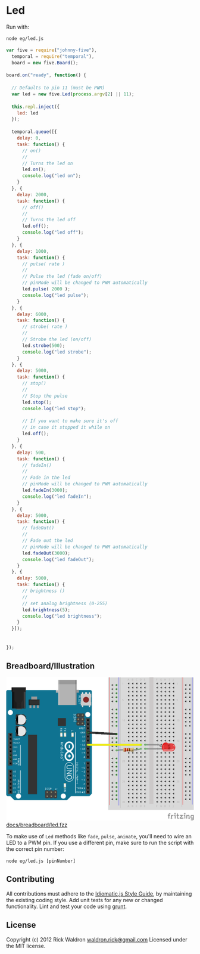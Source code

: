 # Led

Run with:
```bash
node eg/led.js
```


```javascript
var five = require("johnny-five"),
  temporal = require("temporal"),
  board = new five.Board();

board.on("ready", function() {

  // Defaults to pin 11 (must be PWM)
  var led = new five.Led(process.argv[2] || 11);

  this.repl.inject({
    led: led
  });

  temporal.queue([{
    delay: 0,
    task: function() {
      // on()
      //
      // Turns the led on
      led.on();
      console.log("led on");
    }
  }, {
    delay: 2000,
    task: function() {
      // off()
      //
      // Turns the led off
      led.off();
      console.log("led off");
    }
  }, {
    delay: 1000,
    task: function() {
      // pulse( rate )
      //
      // Pulse the led (fade on/off)
      // pinMode will be changed to PWM automatically
      led.pulse( 2000 );
      console.log("led pulse");
    }
  }, {
    delay: 6000,
    task: function() {
      // strobe( rate )
      //
      // Strobe the led (on/off)
      led.strobe(500);
      console.log("led strobe");
    }
  }, {
    delay: 5000,
    task: function() {
      // stop()
      //
      // Stop the pulse
      led.stop();
      console.log("led stop");

      // If you want to make sure it's off
      // in case it stopped it while on
      led.off();
    }
  }, {
    delay: 500,
    task: function() {
      // fadeIn()
      //
      // Fade in the led
      // pinMode will be changed to PWM automatically
      led.fadeIn(3000);
      console.log("led fadeIn");
    }
  }, {
    delay: 5000,
    task: function() {
      // fadeOut()
      //
      // Fade out the led
      // pinMode will be changed to PWM automatically
      led.fadeOut(3000);
      console.log("led fadeOut");
    }
  }, {
    delay: 5000,
    task: function() {
      // brightness ()
      //
      // set analog brightness (0-255)
      led.brightness(5);
      console.log("led brightness");
    }
  }]);


});


```


## Breadboard/Illustration


![docs/breadboard/led.png](breadboard/led.png)
[docs/breadboard/led.fzz](breadboard/led.fzz)



To make use of `Led` methods like `fade`, `pulse`, `animate`,
you'll need to wire an LED to a PWM pin.
If you use a different pin, make sure to run the script with the correct pin number:

`node eg/led.js [pinNumber]`





## Contributing
All contributions must adhere to the [Idiomatic.js Style Guide](https://github.com/rwldrn/idiomatic.js),
by maintaining the existing coding style. Add unit tests for any new or changed functionality. Lint and test your code using [grunt](https://github.com/cowboy/grunt).

## License
Copyright (c) 2012 Rick Waldron <waldron.rick@gmail.com>
Licensed under the MIT license.

